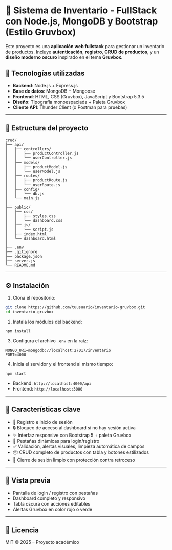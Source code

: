 # 🧾 Sistema de Inventario - FullStack con Node.js, MongoDB y Bootstrap (Estilo Gruvbox)

Este proyecto es una **aplicación web fullstack** para gestionar un inventario de productos. Incluye **autenticación**, **registro**, **CRUD de productos**, y un **diseño moderno oscuro** inspirado en el tema **Gruvbox**.

## 🚀 Tecnologías utilizadas

- **Backend**: Node.js + Express.js
- **Base de datos**: MongoDB + Mongoose
- **Frontend**: HTML, CSS (Gruvbox), JavaScript y Bootstrap 5.3.5
- **Diseño**: Tipografía monoespaciada + Paleta Gruvbox
- **Cliente API**: Thunder Client (o Postman para pruebas)

---

## 📂 Estructura del proyecto

```
crud/
├── api/
│   ├── controllers/
│   │   ├── productController.js
│   │   └── userController.js
│   ├── models/
│   │   ├── productModel.js
│   │   └── userModel.js
│   ├── routes/
│   │   ├── productRoute.js
│   │   └── userRoute.js
│   ├── config/
│   │   └── db.js
│   └── main.js
│
├── public/
│   ├── css/
│   │   ├── styles.css
│   │   └── dashboard.css
│   ├── js/
│   │   └── script.js
│   ├── index.html
│   └── dashboard.html
│
├── .env
├── .gitignore
├── package.json
├── server.js
└── README.md
```

---

## ⚙️ Instalación

1. Clona el repositorio:

```bash
git clone https://github.com/tuusuario/inventario-gruvbox.git
cd inventario-gruvbox
```

2. Instala los módulos del backend:

```bash
npm install
```

3. Configura el archivo `.env` en la raíz:

```
MONGO_URI=mongodb://localhost:27017/inventario
PORT=4000
```

4. Inicia el servidor y el frontend al mismo tiempo:

```bash
npm start
```

- Backend: `http://localhost:4000/api`
- Frontend: `http://localhost:3000`

---

## 🧠 Características clave

- 📝 Registro e inicio de sesión
- 🔒 Bloqueo de acceso al dashboard si no hay sesión activa
- ✨ Interfaz responsive con Bootstrap 5 + paleta Gruvbox
- 🔁 Pestañas dinámicas para login/registro
- ✅ Validación, alertas visuales, limpieza automática de campos
- 📦 CRUD completo de productos con tabla y botones estilizados
- 🚪 Cierre de sesión limpio con protección contra retroceso

---

## 📸 Vista previa

- Pantalla de login / registro con pestañas
- Dashboard completo y responsivo
- Tabla oscura con acciones editables
- Alertas Gruvbox en color rojo o verde

---

## 📄 Licencia

MIT © 2025 – Proyecto académico